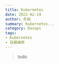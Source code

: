 ```yaml
---
title: Kubernetes
date: 2022-02-19
author: 冬辰
summary: Kubernetes...
category: Devops
tags:
- Kubernetes
- 容器编排
---
```


> todo